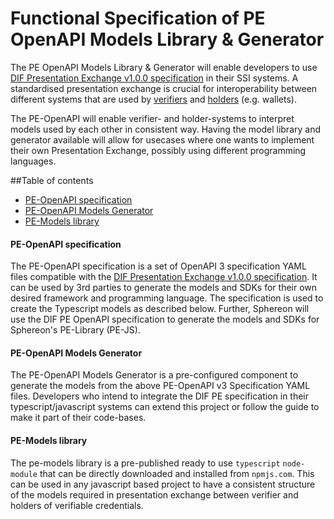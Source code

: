 # Functional Specification of PE OpenAPI Models Library & Generator

The PE OpenAPI Models Library & Generator will enable developers to use [DIF Presentation Exchange v1.0.0 specification](https://identity.foundation/presentation-exchange/) in their SSI systems. A standardised presentation exchange is crucial for interoperability between different systems that are used by [verifiers](https://identity.foundation/presentation-exchange/#terminology) and [holders](https://identity.foundation/presentation-exchange/#terminology) (e.g. wallets).

The PE-OpenAPI will enable verifier- and holder-systems to interpret models used by each other in consistent way. Having the model library and generator available will allow for usecases where one wants to implement their own Presentation Exchange, possibly using different programming languages.


##Table of contents

- [PE-OpenAPI specification](#pe-openapi-specification)
- [PE-OpenAPI Models Generator](#pe-openapi-models-generator)
- [PE-Models library](#pe-models-library)


#### PE-OpenAPI specification

The PE-OpenAPI specification is a set of OpenAPI 3 specification YAML files compatible with the [DIF Presentation Exchange v1.0.0 specification](https://identity.foundation/presentation-exchange/). It can be used by 3rd parties to generate the models and SDKs for their own desired framework and programming language. The specification is used to create the Typescript models as described below. Further, Sphereon will use the DIF PE OpenAPI specification to generate the models and SDKs for Sphereon's PE-Library (PE-JS).


#### PE-OpenAPI Models Generator

The PE-OpenAPI Models Generator is a pre-configured component to generate the models from the above PE-OpenAPI v3 Specification YAML files. Developers who intend to integrate the DIF PE specification in their typescript/javascript systems can extend this project or follow the guide to make it part of their code-bases.


#### PE-Models library

The pe-models library is a pre-published ready to use `typescript` `node-module` that can be directly downloaded and installed from `npmjs.com`. This can be used in any javascript based project to have a consistent structure of the models required in presentation exchange between verifier and holders of verifiable credentials.
